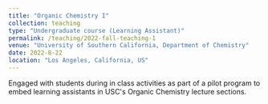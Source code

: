 ```yaml
---
title: "Organic Chemistry I"
collection: teaching
type: "Undergraduate course (Learning Assistant)"
permalink: /teaching/2022-fall-teaching-1
venue: "University of Southern California, Department of Chemistry"
date: 2022-8-22
location: "Los Angeles, California, US"
---
```


Engaged with students during in class activities as part of a pilot program to embed learning assistants in USC's Organic Chemistry lecture sections.
